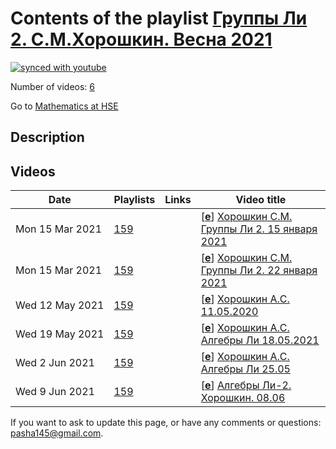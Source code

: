 # Contents of the playlist [Группы Ли 2. С.М.Хорошкин. Весна 2021](https://www.youtube.com/playlist?list=PLq3E5oubNNoDn4DrkM-Tftt8C5XT4tGBs)

[![synced with youtube](https://img.shields.io/github/last-commit/mathphysschool/mathphysschool.github.io/autoupdate1?label=synced%20with%20youtube)](#)

Number of videos: [6](#videos)

Go to [Mathematics at HSE](../README.md)

## Description



## Videos

|Date|Playlists|Links|Video title|
|---|---|---|---|
| Mon&nbsp;15&nbsp;Mar&nbsp;2021 | [159](../playlists/159 "Группы Ли 2. С.М.Хорошкин. Весна 2021") |  | [[**e**](https://studio.youtube.com/video/FeuiH6ZgD8I/edit "Edit")] [Хорошкин С.М. Группы Ли 2. 15 января 2021](https://www.youtube.com/watch?v=FeuiH6ZgD8I&list=PLq3E5oubNNoDn4DrkM-Tftt8C5XT4tGBs) |
| Mon&nbsp;15&nbsp;Mar&nbsp;2021 | [159](../playlists/159 "Группы Ли 2. С.М.Хорошкин. Весна 2021") |  | [[**e**](https://studio.youtube.com/video/HzJvJzR5suI/edit "Edit")] [Хорошкин С.М. Группы Ли 2. 22 января 2021](https://www.youtube.com/watch?v=HzJvJzR5suI&list=PLq3E5oubNNoDn4DrkM-Tftt8C5XT4tGBs) |
| Wed&nbsp;12&nbsp;May&nbsp;2021 | [159](../playlists/159 "Группы Ли 2. С.М.Хорошкин. Весна 2021") |  | [[**e**](https://studio.youtube.com/video/xO5-SYfhvb4/edit "Edit")] [Хорошкин А.С. 11.05.2020](https://www.youtube.com/watch?v=xO5-SYfhvb4&list=PLq3E5oubNNoDn4DrkM-Tftt8C5XT4tGBs) |
| Wed&nbsp;19&nbsp;May&nbsp;2021 | [159](../playlists/159 "Группы Ли 2. С.М.Хорошкин. Весна 2021") |  | [[**e**](https://studio.youtube.com/video/S5Z5EizpA18/edit "Edit")] [Хорошкин А.С. Алгебры Ли 18.05.2021](https://www.youtube.com/watch?v=S5Z5EizpA18&list=PLq3E5oubNNoDn4DrkM-Tftt8C5XT4tGBs) |
| Wed&nbsp;2&nbsp;Jun&nbsp;2021 | [159](../playlists/159 "Группы Ли 2. С.М.Хорошкин. Весна 2021") |  | [[**e**](https://studio.youtube.com/video/ZXyvpFlVkVs/edit "Edit")] [Хорошкин А.С. Алгебры Ли 25.05](https://www.youtube.com/watch?v=ZXyvpFlVkVs&list=PLq3E5oubNNoDn4DrkM-Tftt8C5XT4tGBs) |
| Wed&nbsp;9&nbsp;Jun&nbsp;2021 | [159](../playlists/159 "Группы Ли 2. С.М.Хорошкин. Весна 2021") |  | [[**e**](https://studio.youtube.com/video/QvJ3xYQAApA/edit "Edit")] [Алгебры Ли-2. Хорошкин. 08.06](https://www.youtube.com/watch?v=QvJ3xYQAApA&list=PLq3E5oubNNoDn4DrkM-Tftt8C5XT4tGBs) |


 If you want to ask to update this page, or have any comments or questions: <pasha145@gmail.com>.